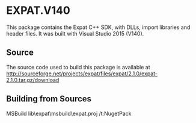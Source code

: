 # EXPAT.V140

This package contains the Expat C++ SDK, with DLLs, import libraries and header files.
It was built with Visual Studio 2015 (V140).

## Source

The source code used to build this package is available at http://sourceforge.net/projects/expat/files/expat/2.1.0/expat-2.1.0.tar.gz/download

## Building from Sources

MSBuild lib\expat\msbuild\expat.proj /t:NugetPack
